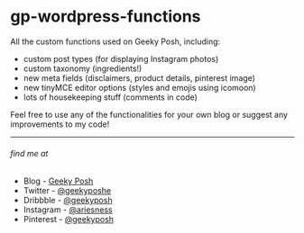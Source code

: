 # gp-wordpress-functions
All the custom functions used on Geeky Posh, including:

- custom post types (for displaying Instagram photos)
- custom taxonomy (ingredients!)
- new meta fields (disclaimers, product details, pinterest image)
- new tinyMCE editor options (styles and emojis using icomoon)
- lots of housekeeping stuff (comments in code)

Feel free to use any of the functionalities for your own blog or suggest any improvements to my code!

***

###### find me at
- Blog - [Geeky Posh](http://www.geekyposh.com)
- Twitter - [@geekyposhe](http://www.twitter.com/geekyposhe)
- Dribbble - [@geekyposh](http://www.dribbble.com/geekyposh)
- Instagram - [@ariesness](http://www.instagram.com/ariesness)
- Pinterest - [@geekyposh](http://www.pinterest.com/pinterest)